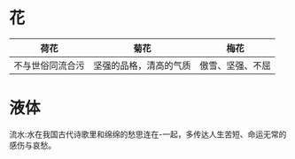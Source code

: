 # 花

| 荷花             | 菊花                   | 梅花             |
| ---------------- | ---------------------- | ---------------- |
| 不与世俗同流合污 | 坚强的品格，清高的气质 | 傲雪、坚强、不屈 |

# 液体

流水:水在我国古代诗歌里和绵绵的愁思连在-一起，多传达人生苦短、命运无常的感伤与哀愁。

